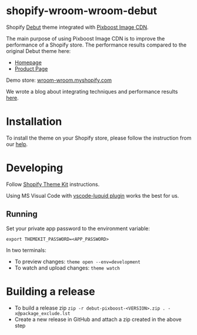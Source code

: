 # shopify-wroom-wroom-debut
Shopify [Debut](https://wroomwroom.myshopify.com/?preview_theme_id=33132314679) theme integrated with [Pixboost Image CDN](https://pixboost.com).

The main purpose of using Pixboost Image CDN is to improve the performance of a Shopify store. The performance results
compared to the original Debut theme here:

* [Homepage](./performance-reports/homepage/README.md)
* [Product Page](./performance-reports/product-page/README.md)

Demo store: [wroom-wroom.myshopify.com](wroom-wroom.myshopify.com)

We wrote a blog about integrating techniques and performance results [here](https://medium.com/pixboost/boosting-image-performance-of-your-shopify-store-d3696ac71f93?source=github).

# Installation

To install the theme on your Shopify store, please follow the instruction from our [help](https://help.pixboost.com/shopify#installation).

# Developing

Follow [Shopify Theme Kit](https://shopify.github.io/themekit/) instructions.

Using MS Visual Code with [vscode-luquid plugin](https://github.com/GingerBear/vscode-liquid) works the best for us.

## Running

Set your private app password to the environment variable:

```
export THEMEKIT_PASSWORD=<APP_PASSWORD>
```

In two terminals:

* To preview changes: `theme open --env=development`
* To watch and upload changes: `theme watch`

# Building a release

* To build a release zip
    `zip -r debut-pixboost-<VERSION>.zip . -x@package_exclude.lst`
* Create a new release in GitHub and attach a zip created in the above step